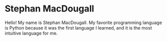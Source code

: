# Stephan MacDougall
Hello! My name is Stephan MacDougall. My favorite programming language is Python because it was the first language I learned, and it is the most intuitive language for me.